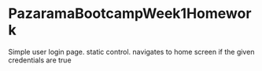 # PazaramaBootcampWeek1Homework

Simple user login page. static control. navigates to home screen if the given credentials are true
